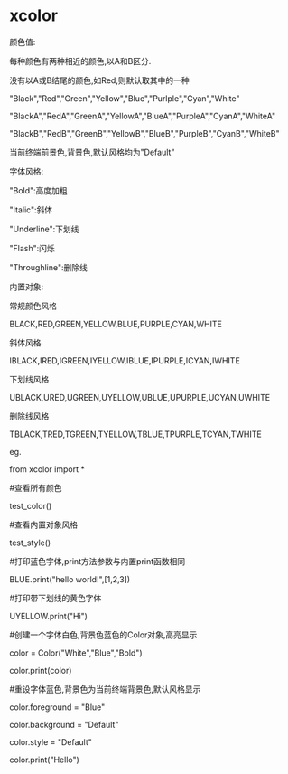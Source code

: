 # xcolor

颜色值:

每种颜色有两种相近的颜色,以A和B区分.

没有以A或B结尾的颜色,如Red,则默认取其中的一种

"Black","Red","Green","Yellow","Blue","Purlple","Cyan","White"

"BlackA","RedA","GreenA","YellowA","BlueA","PurpleA","CyanA","WhiteA"

"BlackB","RedB","GreenB","YellowB","BlueB","PurpleB","CyanB","WhiteB"



当前终端前景色,背景色,默认风格均为"Default"



字体风格:

"Bold":高度加粗

"Italic":斜体

"Underline":下划线

"Flash":闪烁

"Throughline":删除线




内置对象:

常规颜色风格

BLACK,RED,GREEN,YELLOW,BLUE,PURPLE,CYAN,WHITE

斜体风格

IBLACK,IRED,IGREEN,IYELLOW,IBLUE,IPURPLE,ICYAN,IWHITE

下划线风格

UBLACK,URED,UGREEN,UYELLOW,UBLUE,UPURPLE,UCYAN,UWHITE

删除线风格

TBLACK,TRED,TGREEN,TYELLOW,TBLUE,TPURPLE,TCYAN,TWHITE




eg.

from xcolor import *

#查看所有颜色

test_color()

#查看内置对象风格

test_style()

#打印蓝色字体,print方法参数与内置print函数相同

BLUE.print("hello world!",[1,2,3])

#打印带下划线的黄色字体

UYELLOW.print("Hi")

#创建一个字体白色,背景色蓝色的Color对象,高亮显示

color = Color("White","Blue","Bold")

color.print(color)

#重设字体蓝色,背景色为当前终端背景色,默认风格显示

color.foreground = "Blue"

color.background = "Default"

color.style = "Default"

color.print("Hello")

